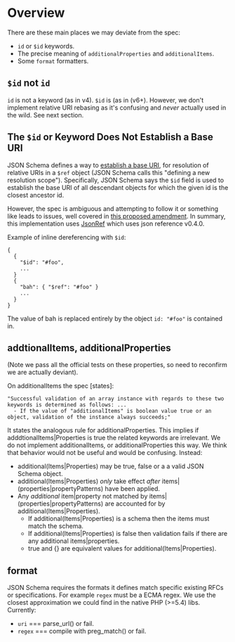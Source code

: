 # Overview
There are these main places we may deviate from the spec:

  - `id` or `$id` keywords.
  - The precise meaning of `additionalProperties` and `additionalItems`.
  - Some `format` formatters.

## `$id` not `id`
`id` is not a keyword (as in v4). `$id` is (as in (v6+). However, we don't implement relative URI rebasing as it's confusing and *never* actually used in the wild. See next section.

## The `$id` or  Keyword Does Not Establish a Base URI
JSON Schema defines a way to [establish a base URI](http://json-schema.org/latest/json-schema-core.html#anchor27), for resolution of relative URIs in a `$ref` object (JSON Schema calls this "defining a new resolution scope"). Specifically, JSON Schema says the `$id` field is used to establish the base URI of all descendant objects for which the given id is the closest ancestor id.

However, the spec is ambiguous and attempting to follow it or something like leads to issues, well covered in [this proposed amendment](https://github.com/json-schema/json-schema/wiki/The-%22id%22-conundrum#how-to-fix-that). In summary, this implementation uses [JsonRef](https://github.com/sgpinkus/JsonRef) which uses json reference v0.4.0.

Example of inline dereferencing with `$id`:

    {
      {
        "$id": "#foo",
        ...
      }
      {
        "bah": { "$ref": "#foo" }
        ...
      }
    }

The value of bah is replaced entirely by the object `id: "#foo"` is contained in.

## addtionalItems, additionalProperties
(Note we pass all the official tests on these properties, so need to reconfirm we are actually deviant).

On additionalItems the spec [states]:

    "Successful validation of an array instance with regards to these two keywords is determined as follows: ...
      - If the value of "additionalItems" is boolean value true or an object, validation of the instance always succeeds;"

It states the analogous rule for additionalProperties. This implies if adddtionalItems|Properties is true the related keywords are irrelevant. We do not implement additionalItems, or additionalProperties this way. We think that behavior would not be useful and would be confusing. Instead:

  * additional(Items|Properties) may be true, false or a a valid JSON Schema object.
  * additional(Items|Properties) *only* take effect *after* items|(properties|propertyPatterns) have been applied.
  * Any *additional* item|property not matched by items|(properties|propertyPatterns) are accounted for by additional(Items|Properties).
    - If additional(Items|Properties) is a schema then the items must match the schema.
    - If additional(Items|Properties) is false then validation fails if there are any additional items|properties.
    - true and {} are equivalent values for additional(Items|Properties).

## format
JSON Schema requires the formats it defines match specific existing RFCs or specifications. For example `regex` must be a ECMA regex. We use the closest approximation we could find in the native PHP (>=5.4) libs. Currently:

  * `uri` === parse_url() or fail.
  * `regex` === compile with preg_match() or fail.
